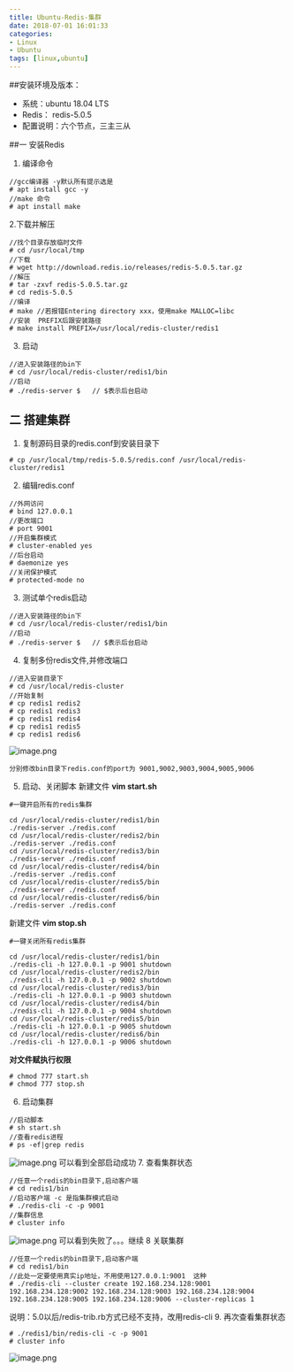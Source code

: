 ```yaml
---
title: Ubuntu-Redis-集群
date: 2018-07-01 16:01:33
categories: 
- Linux 
- Ubuntu
tags: [linux,ubuntu]
---
```


<meta name="referrer" content="no-referrer" />


##安装环境及版本：
- 系统：ubuntu 18.04 LTS
- Redis： redis-5.0.5
- 配置说明：六个节点，三主三从

##一 安装Redis
1. 编译命令
```
//gcc编译器 -y默认所有提示选是
# apt install gcc -y
//make 命令
# apt install make
```
2.下载并解压
```
//找个目录存放临时文件
# cd /usr/local/tmp
//下载
# wget http://download.redis.io/releases/redis-5.0.5.tar.gz
//解压
# tar -zxvf redis-5.0.5.tar.gz 
# cd redis-5.0.5
//编译 
# make //若报错Entering directory xxx，使用make MALLOC=libc
//安装  PREFIX后跟安装路径
# make install PREFIX=/usr/local/redis-cluster/redis1
```
3. 启动
```
//进入安装路径的bin下
# cd /usr/local/redis-cluster/redis1/bin
//启动
# ./redis-server $   // $表示后台启动
```
## 二 搭建集群
1. 复制源码目录的redis.conf到安装目录下
```
# cp /usr/local/tmp/redis-5.0.5/redis.conf /usr/local/redis-cluster/redis1
```
2. 编辑redis.conf
```
//外网访问
# bind 127.0.0.1
//更改端口
# port 9001
//开启集群模式
# cluster-enabled yes
//后台启动
# daemonize yes
//关闭保护模式
# protected-mode no 
```
3. 测试单个redis启动
```
//进入安装路径的bin下
# cd /usr/local/redis-cluster/redis1/bin
//启动
# ./redis-server $   // $表示后台启动
```
4. 复制多份redis文件,并修改端口
```
//进入安装目录下
# cd /usr/local/redis-cluster
//开始复制
# cp redis1 redis2
# cp redis1 redis3
# cp redis1 redis4
# cp redis1 redis5
# cp redis1 redis6
```
![image.png](https://upload-images.jianshu.io/upload_images/2803682-342c4d1efce6499b.png?imageMogr2/auto-orient/strip%7CimageView2/2/w/1240)
```
分别修改bin目录下redis.conf的port为 9001,9002,9003,9004,9005,9006
```
5. 启动、关闭脚本
新建文件 **vim start.sh**
```
#一键开启所有的redis集群
 
cd /usr/local/redis-cluster/redis1/bin
./redis-server ./redis.conf
cd /usr/local/redis-cluster/redis2/bin
./redis-server ./redis.conf
cd /usr/local/redis-cluster/redis3/bin
./redis-server ./redis.conf
cd /usr/local/redis-cluster/redis4/bin
./redis-server ./redis.conf
cd /usr/local/redis-cluster/redis5/bin
./redis-server ./redis.conf
cd /usr/local/redis-cluster/redis6/bin
./redis-server ./redis.conf
```
新建文件 **vim stop.sh**
```
#一键关闭所有redis集群
 
cd /usr/local/redis-cluster/redis1/bin
./redis-cli -h 127.0.0.1 -p 9001 shutdown
cd /usr/local/redis-cluster/redis2/bin
./redis-cli -h 127.0.0.1 -p 9002 shutdown
cd /usr/local/redis-cluster/redis3/bin
./redis-cli -h 127.0.0.1 -p 9003 shutdown
cd /usr/local/redis-cluster/redis4/bin
./redis-cli -h 127.0.0.1 -p 9004 shutdown 
cd /usr/local/redis-cluster/redis5/bin
./redis-cli -h 127.0.0.1 -p 9005 shutdown
cd /usr/local/redis-cluster/redis6/bin
./redis-cli -h 127.0.0.1 -p 9006 shutdown
```
**对文件赋执行权限**
```
# chmod 777 start.sh
# chmod 777 stop.sh
```
6. 启动集群
```
//启动脚本
# sh start.sh
//查看redis进程
# ps -ef|grep redis
```
![image.png](https://upload-images.jianshu.io/upload_images/2803682-818952811d8a2fe4.png?imageMogr2/auto-orient/strip%7CimageView2/2/w/1240)
可以看到全部启动成功
7. 查看集群状态
```
//任意一个redis的bin目录下,启动客户端
# cd redis1/bin 
//启动客户端 -c 是指集群模式启动
# ./redis-cli -c -p 9001
//集群信息
# cluster info
```
![image.png](https://upload-images.jianshu.io/upload_images/2803682-aa2943391618b042.png?imageMogr2/auto-orient/strip%7CimageView2/2/w/1240)
可以看到失败了。。。继续
8 关联集群
```
//任意一个redis的bin目录下,启动客户端
# cd redis1/bin
//此处一定要使用真实ip地址，不用使用127.0.0.1:9001  这种
# ./redis-cli --cluster create 192.168.234.128:9001 192.168.234.128:9002 192.168.234.128:9003 192.168.234.128:9004 192.168.234.128:9005 192.168.234.128:9006 --cluster-replicas 1
```
说明：5.0以后/redis-trib.rb方式已经不支持，改用redis-cli
9. 再次查看集群状态
```
# ./redis1/bin/redis-cli -c -p 9001
# cluster info
```
![image.png](https://upload-images.jianshu.io/upload_images/2803682-ca50048cd32dc6de.png?imageMogr2/auto-orient/strip%7CimageView2/2/w/1240)
